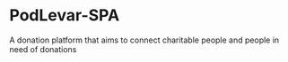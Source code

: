 # PodLevar-SPA

A donation platform that aims to connect charitable people and people in need of donations
